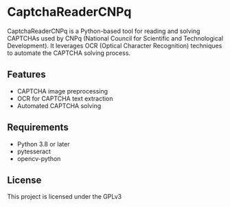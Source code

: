 # CaptchaReaderCNPq

CaptchaReaderCNPq is a Python-based tool for reading and solving CAPTCHAs used by CNPq (National Council for Scientific and Technological Development). It leverages OCR (Optical Character Recognition) techniques to automate the CAPTCHA solving process.

## Features
- CAPTCHA image preprocessing
- OCR for CAPTCHA text extraction
- Automated CAPTCHA solving

## Requirements
- Python 3.8 or later
- pytesseract
- opencv-python


## License
This project is licensed under the GPLv3
